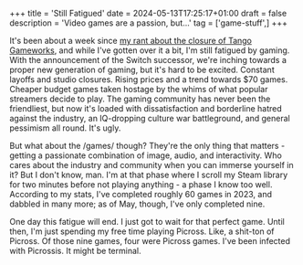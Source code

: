 +++
title = 'Still Fatigued'
date = 2024-05-13T17:25:17+01:00
draft = false
description = 'Video games are a passion, but...'
tag = ['game-stuff',]
+++

It's been about a week since [my rant about the closure of Tango Gameworks](../the-closure-of-tango), and while I've gotten over it a bit, I'm still fatigued by gaming. With the announcement of the Switch successor, we're inching towards a proper new generation of gaming, but it's hard to be excited. Constant layoffs and studio closures. Rising prices and a trend towards $70 games. Cheaper budget games taken hostage by the whims of what popular streamers decide to play. The gaming community has never been the friendliest, but now it's loaded with dissatisfaction and borderline hatred against the industry, an IQ-dropping culture war battleground, and general pessimism all round. It's ugly.

But what about the /games/ though? They're the only thing that matters - getting a passionate combination of image, audio, and interactivity. Who cares about the industry and community when you can immerse yourself in it? But I don't know, man. I'm at that phase where I scroll my Steam library for two minutes before not playing anything - a phase I know too well. According to my stats, I've completed roughly 60 games in 2023, and dabbled in many more; as of May, though, I've only completed nine.

One day this fatigue will end. I just got to wait for that perfect game. Until then, I'm just spending my free time playing Picross. Like, a shit-ton of Picross. Of those nine games, four were Picross games. I've been infected with Picrossis. It might be terminal.